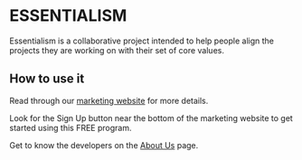 # ESSENTIALISM

Essentialism is a collaborative project intended to help people align the projects they are working on with their set of core values.

## How to use it

Read through our [marketing website](https://bw-essentialism-2.github.io/UI/) for more details.

Look for the Sign Up button near the bottom of the marketing website to get started using this FREE program.

Get to know the developers on the [About Us](https://bw-essentialism-2.github.io/UI/about.html) page.
